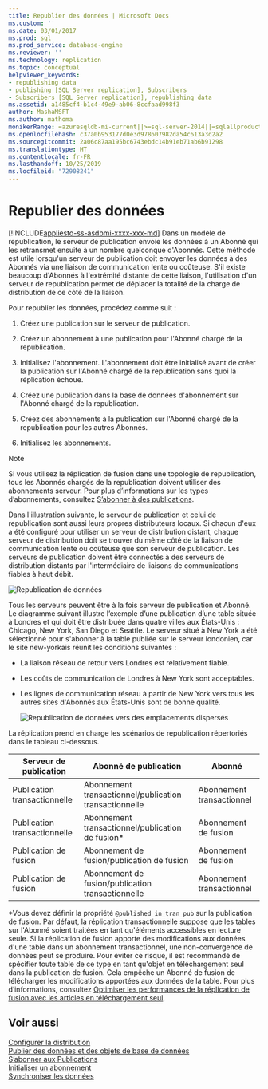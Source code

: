 ```yaml
---
title: Republier des données | Microsoft Docs
ms.custom: ''
ms.date: 03/01/2017
ms.prod: sql
ms.prod_service: database-engine
ms.reviewer: ''
ms.technology: replication
ms.topic: conceptual
helpviewer_keywords:
- republishing data
- publishing [SQL Server replication], Subscribers
- Subscribers [SQL Server replication], republishing data
ms.assetid: a1485cf4-b1c4-49e9-ab06-8ccfaad998f3
author: MashaMSFT
ms.author: mathoma
monikerRange: =azuresqldb-mi-current||>=sql-server-2014||=sqlallproducts-allversions
ms.openlocfilehash: c37a0b953177d0e3d978607982da54c613a3d2a2
ms.sourcegitcommit: 2a06c87aa195bc6743ebdc14b91eb71ab6b91298
ms.translationtype: HT
ms.contentlocale: fr-FR
ms.lasthandoff: 10/25/2019
ms.locfileid: "72908241"
---
```

# <a name="republish-data"></a>Republier des données
[!INCLUDE[appliesto-ss-asdbmi-xxxx-xxx-md](../../includes/appliesto-ss-asdbmi-xxxx-xxx-md.md)]
  Dans un modèle de republication, le serveur de publication envoie les données à un Abonné qui les retransmet ensuite à un nombre quelconque d'Abonnés. Cette méthode est utile lorsqu'un serveur de publication doit envoyer les données à des Abonnés via une liaison de communication lente ou coûteuse. S'il existe beaucoup d'Abonnés à l'extrémité distante de cette liaison, l'utilisation d'un serveur de republication permet de déplacer la totalité de la charge de distribution de ce côté de la liaison.  
  
 Pour republier les données, procédez comme suit :  
  
1.  Créez une publication sur le serveur de publication.  
  
2.  Créez un abonnement à une publication pour l'Abonné chargé de la republication.  
  
3.  Initialisez l'abonnement. L'abonnement doit être initialisé avant de créer la publication sur l'Abonné chargé de la republication sans quoi la réplication échoue.  
  
4.  Créez une publication dans la base de données d'abonnement sur l'Abonné chargé de la republication.  
  
5.  Créez des abonnements à la publication sur l'Abonné chargé de la republication pour les autres Abonnés.  
  
6.  Initialisez les abonnements.  

> [!NOTE]  
>  Si vous utilisez la réplication de fusion dans une topologie de republication, tous les Abonnés chargés de la republication doivent utiliser des abonnements serveur. Pour plus d’informations sur les types d’abonnements, consultez [S’abonner à des publications](../../relational-databases/replication/subscribe-to-publications.md).  
  
 Dans l'illustration suivante, le serveur de publication et celui de republication sont aussi leurs propres distributeurs locaux. Si chacun d'eux a été configuré pour utiliser un serveur de distribution distant, chaque serveur de distribution doit se trouver du même côté de la liaison de communication lente ou coûteuse que son serveur de publication. Les serveurs de publication doivent être connectés à des serveurs de distribution distants par l'intermédiaire de liaisons de communications fiables à haut débit.  
  
 ![Republication de données](../../relational-databases/replication/media/repl-06a.gif "Republication de données")  
  
 Tous les serveurs peuvent être à la fois serveur de publication et Abonné. Le diagramme suivant illustre l’exemple d’une publication d’une table située à Londres et qui doit être distribuée dans quatre villes aux États-Unis : Chicago, New York, San Diego et Seattle. Le serveur situé à New York a été sélectionné pour s'abonner à la table publiée sur le serveur londonien, car le site new-yorkais réunit les conditions suivantes :  
  
-   La liaison réseau de retour vers Londres est relativement fiable.  
  
-   Les coûts de communication de Londres à New York sont acceptables.  
  
-   Les lignes de communication réseau à partir de New York vers tous les autres sites d'Abonnés aux États-Unis sont de bonne qualité.  
  
     ![Republication de données vers des emplacements dispersés](../../relational-databases/replication/media/repl-06.gif "Republication de données vers des emplacements dispersés")  
  
 La réplication prend en charge les scénarios de republication répertoriés dans le tableau ci-dessous.  
  
|Serveur de publication|Abonné de publication|Abonné|  
|---------------|---------------------------|----------------|  
|Publication transactionnelle|Abonnement transactionnel/publication transactionnelle|Abonnement transactionnel|  
|Publication transactionnelle|Abonnement transactionnel/publication de fusion*|Abonnement de fusion|  
|Publication de fusion|Abonnement de fusion/publication de fusion|Abonnement de fusion|  
|Publication de fusion|Abonnement de fusion/publication transactionnelle|Abonnement transactionnel|  
  
 \*Vous devez définir la propriété `@published_in_tran_pub` sur la publication de fusion. Par défaut, la réplication transactionnelle suppose que les tables sur l'Abonné soient traitées en tant qu'éléments accessibles en lecture seule. Si la réplication de fusion apporte des modifications aux données d'une table dans un abonnement transactionnel, une non-convergence de données peut se produire. Pour éviter ce risque, il est recommandé de spécifier toute table de ce type en tant qu'objet en téléchargement seul dans la publication de fusion. Cela empêche un Abonné de fusion de télécharger les modifications apportées aux données de la table. Pour plus d’informations, consultez [Optimiser les performances de la réplication de fusion avec les articles en téléchargement seul](../../relational-databases/replication/merge/optimize-merge-replication-performance-with-download-only-articles.md).  
  
## <a name="see-also"></a>Voir aussi  
 [Configurer la distribution](../../relational-databases/replication/configure-distribution.md)   
 [Publier des données et des objets de base de données](../../relational-databases/replication/publish/publish-data-and-database-objects.md)   
 [S’abonner aux Publications](../../relational-databases/replication/subscribe-to-publications.md)   
 [Initialiser un abonnement](../../relational-databases/replication/initialize-a-subscription.md)   
 [Synchroniser les données](../../relational-databases/replication/synchronize-data.md)  
  
  
